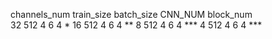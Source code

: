 channels_num   train_size batch_size  CNN_NUM block_num   
32             512          4           6       4           *
16             512          4           6       4           **
8              512          4           6       4           ***
4              512          4           6       4           ***







